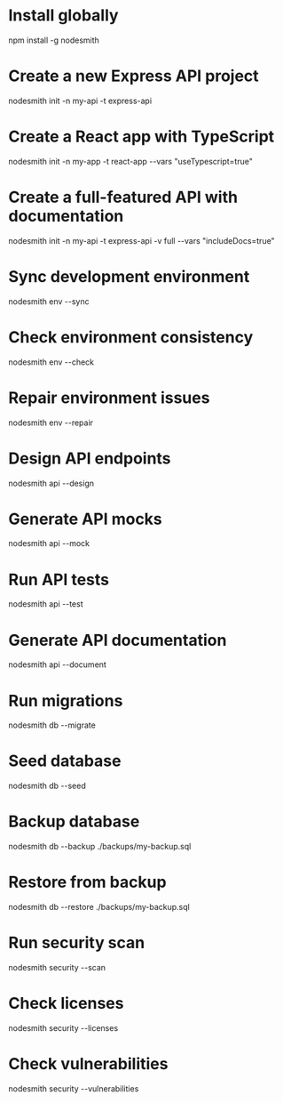# Install globally
npm install -g nodesmith

# Create a new Express API project
nodesmith init -n my-api -t express-api

# Create a React app with TypeScript
nodesmith init -n my-app -t react-app --vars "useTypescript=true"

# Create a full-featured API with documentation
nodesmith init -n my-api -t express-api -v full --vars "includeDocs=true"

# Sync development environment
nodesmith env --sync

# Check environment consistency
nodesmith env --check

# Repair environment issues
nodesmith env --repair

# Design API endpoints
nodesmith api --design

# Generate API mocks
nodesmith api --mock

# Run API tests
nodesmith api --test

# Generate API documentation
nodesmith api --document

# Run migrations
nodesmith db --migrate

# Seed database
nodesmith db --seed

# Backup database
nodesmith db --backup ./backups/my-backup.sql

# Restore from backup
nodesmith db --restore ./backups/my-backup.sql

# Run security scan
nodesmith security --scan

# Check licenses
nodesmith security --licenses

# Check vulnerabilities
nodesmith security --vulnerabilities